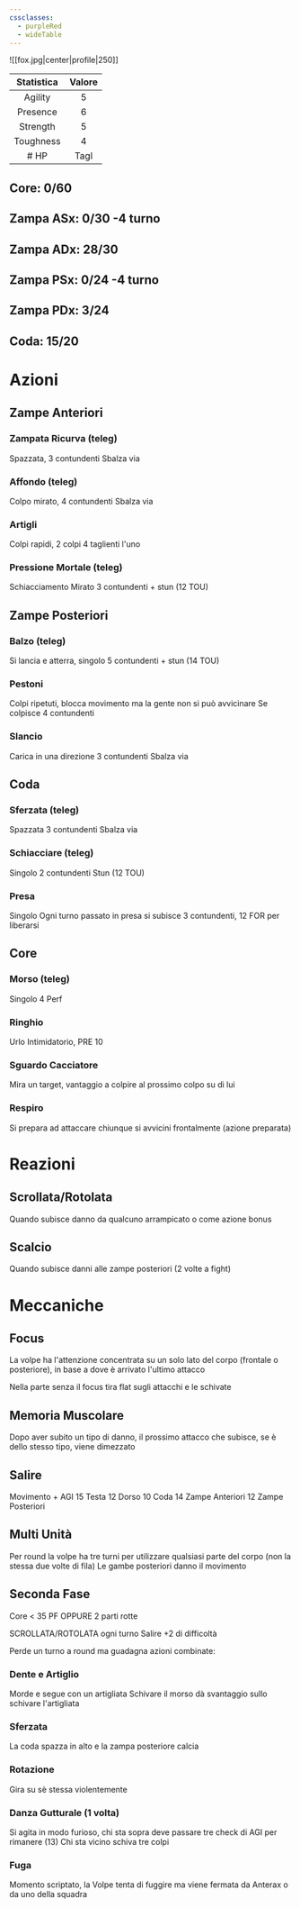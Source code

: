 ```yaml
---
cssclasses:
  - purpleRed
  - wideTable
---
```

![[fox.jpg|center|profile|250]]

| Statistica | Valore |
|:----------:|:------:|
|  Agility   |   5    |
|  Presence  |   6    |
|  Strength  |   5    |
| Toughness  |   4    |
# HP | Tagl | Ant
## Core: 0/60
## Zampa ASx: 0/30 -4 turno
## Zampa ADx: 28/30
## Zampa PSx: 0/24 -4 turno
## Zampa PDx: 3/24
## Coda: 15/20
# Azioni
## Zampe Anteriori
### **Zampata Ricurva** (teleg) 
Spazzata, 3 contundenti
Sbalza via
### **Affondo** (teleg)
Colpo mirato, 4 contundenti
Sbalza via
### **Artigli**
Colpi rapidi, 2 colpi 
4 taglienti l'uno
### **Pressione Mortale** (teleg)
Schiacciamento Mirato
3 contundenti + stun (12 TOU)
## Zampe Posteriori
### Balzo (teleg)
Si lancia e atterra, singolo
5 contundenti + stun (14 TOU)
### Pestoni
Colpi ripetuti, blocca movimento ma la gente non si può avvicinare
Se colpisce 4 contundenti
### Slancio
Carica in una direzione
3 contundenti
Sbalza via
## Coda
### Sferzata (teleg)
Spazzata
3 contundenti
Sbalza via
### Schiacciare (teleg)
Singolo
2 contundenti
Stun (12 TOU)
### Presa
Singolo
Ogni turno passato in presa si subisce 3 contundenti, 12 FOR per liberarsi
## Core
### Morso (teleg)
Singolo
4 Perf
### Ringhio
Urlo Intimidatorio, PRE 10
### Sguardo Cacciatore
Mira un target, vantaggio a colpire al prossimo colpo su di lui
### Respiro
Si prepara ad attaccare chiunque si avvicini frontalmente (azione preparata)
# Reazioni
## Scrollata/Rotolata
Quando subisce danno da qualcuno arrampicato o come azione bonus
## Scalcio
Quando subisce danni alle zampe posteriori (2 volte a fight)

# Meccaniche
## Focus
La volpe ha l'attenzione concentrata su un solo lato del corpo (frontale o posteriore), in base a dove è arrivato l'ultimo attacco

Nella parte senza il focus tira flat sugli attacchi e le schivate
## Memoria Muscolare
Dopo aver subito un tipo di danno, il prossimo attacco che subisce, se è dello stesso tipo, viene dimezzato
## Salire
Movimento + AGI
15 Testa
12 Dorso
10 Coda
14 Zampe Anteriori
12 Zampe Posteriori
## Multi Unità
Per round la volpe ha tre turni per utilizzare qualsiasi parte del corpo (non la stessa due volte di fila)
Le gambe posteriori danno il movimento
## Seconda Fase
Core < 35 PF
OPPURE 2 parti rotte

SCROLLATA/ROTOLATA ogni turno
Salire +2 di difficoltà

Perde un turno a round ma guadagna azioni combinate:
### Dente e Artiglio
Morde e segue con un artigliata
Schivare il morso dà svantaggio sullo schivare l'artigliata
### Sferzata
La coda spazza in alto e la zampa posteriore calcia
### Rotazione
Gira su sè stessa violentemente
### Danza Gutturale (1 volta)
Si agita in modo furioso, chi sta sopra deve passare tre check di AGI per rimanere (13)
Chi sta vicino schiva tre colpi
### Fuga
Momento scriptato, la Volpe tenta di fuggire ma viene fermata da Anterax o da uno della squadra